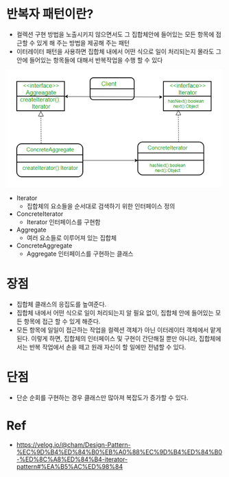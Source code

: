 # 반복자 패턴이란?
- 컬렉션 구현 방법을 노출시키지 않으면서도 그 집합체안에 들어있는 모든 항목에 접근할 수 있게 해 주는 방법을 제공해 주는 패턴
- 이터레이터 패턴을 사용하면 집합체 내에서 어떤 식으로 일이 처리되는지 몰라도 그 안에 들어있는 항목들에 대해서 반복작업을 수행 할 수 있다

![img.png](img.png)
- Iterator
  - 집합체의 요소들을 순서대로 검색하기 위한 인터페이스 정의
- ConcreteIterator
  - Iterator 인터페이스를 구현함
- Aggregate
  - 여러 요소들로 이루어져 있는 집합체
- ConcreteAggregate
  - Aggregate 인터페이스를 구현하는 클래스

# 장점
- 집합체 클래스의 응집도를 높여준다.
- 집합체 내에서 어떤 식으로 일이 처리되는지 알 필요 없이, 집합체 안에 들어있는 모든 항목에 접근 할 수 있게 해준다.
- 모든 항목에 일일이 접근하는 작업을 컬렉션 객체가 아닌 이터레이터 객체에서 맡게 된다. 이렇게 하면, 집합체의 인터페이스 및 구현이 간단해질 뿐만 아니라, 집합체에서는 반복 작업에서 손을 떼고 원래 자신이 할 일에만 전념할 수 있다.
# 단점
- 단순 순회를 구현하는 경우 클래스만 많아져 복잡도가 증가할 수 있다.

# Ref
- https://velog.io/@cham/Design-Pattern-%EC%9D%B4%ED%84%B0%EB%A0%88%EC%9D%B4%ED%84%B0-%ED%8C%A8%ED%84%B4-iterator-pattern#%EA%B5%AC%ED%98%84